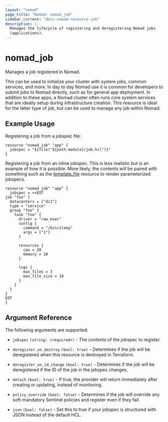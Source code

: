 ```yaml
---
layout: "nomad"
page_title: "Nomad: nomad_job"
sidebar_current: "docs-nomad-resource-job"
description: |-
  Manages the lifecycle of registering and deregistering Nomad jobs
  (applications).
---
```


# nomad_job

Manages a job registered in Nomad.

This can be used to initialize your cluster with system jobs, common services,
and more. In day to day Nomad use it is common for developers to submit jobs to
Nomad directly, such as for general app deployment. In addition to these apps, a
Nomad cluster often runs core system services that are ideally setup during
infrastructure creation. This resource is ideal for the latter type of job, but
can be used to manage any job within Nomad.

## Example Usage

Registering a job from a jobspec file:

```hcl
resource "nomad_job" "app" {
  jobspec = "${file("${path.module}/job.hcl")}"
}
```

Registering a job from an inline jobspec. This is less realistic but
is an example of how it is possible. More likely, the contents will
be paired with something such as the
[template_file](https://www.terraform.io/docs/providers/template/d/file.html)
resource to render parameterized jobspecs.

```hcl
resource "nomad_job" "app" {
  jobspec = <<EOT
job "foo" {
  datacenters = ["dc1"]
  type = "service"
  group "foo" {
    task "foo" {
      driver = "raw_exec"
      config {
        command = "/bin/sleep"
        args = ["1"]
      }

      resources {
        cpu = 20
        memory = 10
      }

      logs {
        max_files = 3
        max_file_size = 10
      }
    }
  }
}
EOT
}
```

## Argument Reference

The following arguments are supported:

- `jobspec` `(string: <required>)` - The contents of the jobspec to register.

- `deregister_on_destroy` `(bool: true)` - Determines if the job will be
  deregistered when this resource is destroyed in Terraform.

- `deregister_on_id_change` `(bool: true)` - Determines if the job will be
  deregistered if the ID of the job in the jobspec changes.
  
- `detach` `(bool: true)` - If true, the provider will return immediately
  after creating or updating, instead of monitoring.  

- `policy_override` `(bool: false)` - Determines if the job will override any
  soft-mandatory Sentinel policies and register even if they fail.

- `json` `(bool: false)` - Set this to true if your jobspec is structured with
  JSON instead of the default HCL.
